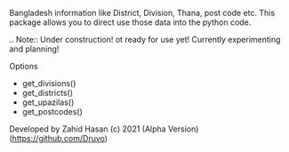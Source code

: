 Bangladesh information like District, Division, Thana, post code etc.
This package allows you to direct use those data into the python code. 

.. Note:: Under construction! ot ready for use yet! Currently experimenting and planning! 

Options
- get_divisions()
- get_districts()
- get_upazilas()
- get_postcodes()


Developed by Zahid Hasan (c) 2021 (Alpha Version)(https://github.com/Druvo)


